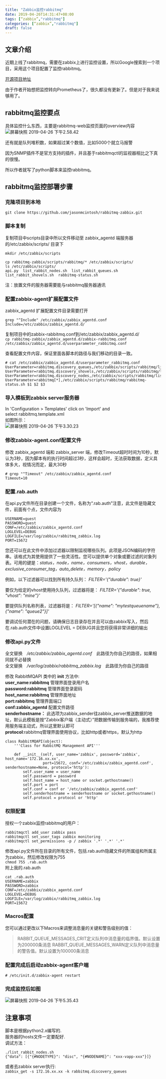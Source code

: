 ```yaml
---
title: "Zabbix监控rabbitmq"
date: 2019-04-26T14:31:47+08:00
tags: [“zabbix”,"rabbitmq"]
categories: [“zabbix”,"rabbitmq"]
draft: false
---
```

## 文章介绍
近期上线了rabbitmq，需要在zabbix上进行监控设置，所以Google搜索到一个项目，采用这个项目配置了监控rabbitmq。

[开源项目地址](https://github.com/jasonmcintosh/rabbitmq-zabbix)

由于作者开始想把监控转向Prometheus了，很久都没有更新了。但是对于我来说够用了。


## rabbitmq监控要点

具体监控什么东西，主要是rabbitmq-web监控页面的overview内容
![屏幕快照 2019-04-26 下午2.58.42](http://wx4.sinaimg.cn/mw690/79b5b049gy1g2g3x96y62j20qv0na0vh.jpg)  

还有就是队列堆积数，如果超过某个数值，比如5000个就立马报警

因为SNMP插件不是官方支持的插件，并且基于rabbitmqctl的监视器相比之下真的很慢。

所以作者就写了python脚本来监控rabbitmq。

## rabbitmq监控部署步骤
### 克隆项目到本地
`git clone https://github.com/jasonmcintosh/rabbitmq-zabbix.git`  

### 脚本复制
复制项目中scripts目录中所以文件移动至 zabbix_agentd 端服务器的/etc/zabbix/scripts/  目录下  
```
mkdir /etc/zabbix/scripts

cp rabbitmq-zabbix/scripts/rabbitmq/* /etc/zabbix/scripts/
ls /etc/zabbix/scripts/
api.py  list_rabbit_nodes.sh  list_rabbit_queues.sh  list_rabbit_shovels.sh  rabbitmq-status.sh
```


注：放置文件的服务器需要能与rabbitmq服务器通讯  


### 配置zabbix-agent扩展配置文件

zabbix_agentd 扩展配置文件目录需要打开  
```
grep "^Include" /etc/zabbix/zabbix_agentd.conf 
Include=/etc/zabbix/zabbix_agentd.d/
```

复制项目中的zabbix-rabbitmq.conf到/etc/zabbix/zabbix_agentd.d/  
`cp rabbitmq-zabbix/zabbix_agentd.d/zabbix-rabbitmq.conf /etc/zabbix/zabbix_agentd.d/userparameter_rabbitmq.conf`

查看配置文件内容，保证里面各脚本的路径与我们移动的目录一致。  
```
# cat /etc/zabbix/zabbix_agentd.d/userparameter_rabbitmq.conf 
UserParameter=rabbitmq.discovery_queues,/etc/zabbix/scripts/rabbitmq/list_rabbit_queues.sh
UserParameter=rabbitmq.discovery_shovels,/etc/zabbix/scripts/rabbitmq/list_rabbit_shovels.sh
UserParameter=rabbitmq.discovery_nodes,/etc/zabbix/scripts/rabbitmq/list_rabbit_nodes.sh
UserParameter=rabbitmq[*],/etc/zabbix/scripts/rabbitmq/rabbitmq-status.sh $1 $2 $3
```

### 导入模板到zabbix server服务器
In 'Configuration > Templates' click on 'Import' and select rabbitmq.template.xml  
如图所示：  
![屏幕快照 2019-04-26 下午3.30.23](http://ws1.sinaimg.cn/mw690/79b5b049gy1g2g3xm39nfj20ld0gjwfy.jpg)

### 修改zabbix-agent.conf配置文件
修改 zabbix_agentd 端和 zabbix_server 端，修改Timeout超时时间为10秒，默认为3秒，因为脚本有的执行时间超过3秒，这样会超时，无法获取数据，定义具体多大，视情况而定，最大30秒
```
# grep "^Timeout" /etc/zabbix/zabbix_agentd.conf
Timeout=10
```

### 配置.rab.auth
在api.py文件所在目录创建一个文件，名称为“.rab.auth”注意，此文件是隐藏文件，前面有个点，文件内容为  
```
USERNAME=guest    
PASSWORD=guest
CONF=/etc/zabbix/zabbix_agentd.conf
LOGLEVEL=DEBUG
LOGFILE=/var/log/zabbix/rabbitmq_zabbix.log
PORT=15672
```
您还可以在此文件中添加过滤器以限制监视哪些队列。此项是JSON编码的字符串。该格式为其使用提供了一些灵活性。您可以提供单个对象或要过滤的对象列表。可用的键是：*status，node，name，consumers，vhost，durable，exclusive_consumer_tag，auto_delete，memory，policy*    


例如，以下过滤器可以找到所有持久队列： *FILTER='{"durable": true}'*  

要仅为给定的vhost使用持久队列，过滤器将是： *FILTER='{"durable": true, "vhost": "mine"}'*  

要提供队列名称列表，过滤器将是： *FILTER='[{"name": "mytestqueuename"}, {"name": "queue2"}]'*  

要调试任何潜在的问题，请确保日志目录存在并且可以由zabbix写入，然后在.rab.auth文件中设置LOGLEVEL = DEBUG并且您将获得非常详细的输出   

### 修改api.py文件

全文替换　*/etc/zabbix/zabbix_agentd.conf*　此路径为你自己的路径，如果相同就不必替换    
全文替换　*/var/log/zabbix/rabbitmq_zabbix.log*　此路径为你自己的路径    

修改 RabbitMQAPI 类中的 __init__ 方法中:    
**user_name:rabbitmq**		管理界面登录用户名  
**password:rabbitmq** 		管理界面登录密码  
**host_name:rabbitmq**		管理界面地址  
**port:rabbitmq**			管理界面端口  
**conf:zabbix_agentd** 		配置文件路径  
**senderhostname：**			此选项为zabbix_sender往zabbix_server推送数据的地址，默认此模板是按“Zabbix客户端（主动式）”把数据传输到服务端的，我推荐使用服务端主动式，所以这里默认即可  
**protocol**:rabbitmq管理界面使用协议，比如http或者https，默认为http    
```
class RabbitMQAPI(object):
    '''Class for RabbitMQ Management API'''

    def __init__(self, user_name='zabbix', password='zabbix', host_name='172.16.xx.xx',
                 port=15672, conf='/etc/zabbix/zabbix_agentd.conf', senderhostname=None, protocol='http'):
        self.user_name = user_name
        self.password = password
        self.host_name = host_name or socket.gethostname()
        self.port = port
        self.conf = conf or '/etc/zabbix/zabbix_agentd.conf'
        self.senderhostname = senderhostname or socket.gethostname()
        self.protocol = protocol or 'http'
```

### 权限配置
授权一个zabbix监控rabbitmq的用户：  
```
rabbitmqctl add_user zabbix pass
rabbitmqctl set_user_tags zabbix monitoring
rabbitmqctl set_permissions -p / zabbix '.*' '.*' '.*'
```

修改api.py文件所在目录的所有文件，包括.rab.auth隐藏文件的所属组和所属主为zabbix，然后修改权限为755   
`chmod 755 .rab.auth`   
附上我的.rab.auth  
```
cat .rab.auth
USERNAME=zabbix
PASSWORD=zabbix
CONF=/etc/zabbix/zabbix_agentd.conf
LOGLEVEL=DEBUG
LOGFILE=/var/log/zabbix/rabbitmq_zabbix.log
PORT=15672
```

### Macros配置

您可以通过更改以下Macros来调整消息量的关键和警告级别的值：  

>RABBIT_QUEUE_MESSAGES_CRIT定义队列中消息量的临界值。默认设置为200000条消息
>RABBIT_QUEUE_MESSAGES_WARN定义队列中消息量的警告值。默认设置为100000条消息

### 配置完成后启动zabbix-agent客户端

`# /etc/init.d/zabbix-agent restart `     


### 完成监控后如图
![屏幕快照 2019-04-26 下午5.35.43](http://ws4.sinaimg.cn/mw690/79b5b049gy1g2g67k0to8j20vp0fi76j.jpg)

## 注意事项
脚本是根据python2.x编写的.  
服务器的hosts文件一定要配好.  
调试方法：  
```
./list_rabbit_nodes.sh 
{"data": [{"{#NODETYPE}": "disc", "{#NODENAME}": "xxx-vapp-xxx"}]}
```
或者去zabbix server执行:  
`zabbix_get -s 172.16.xx.xx -k rabbitmq.discovery_queues`